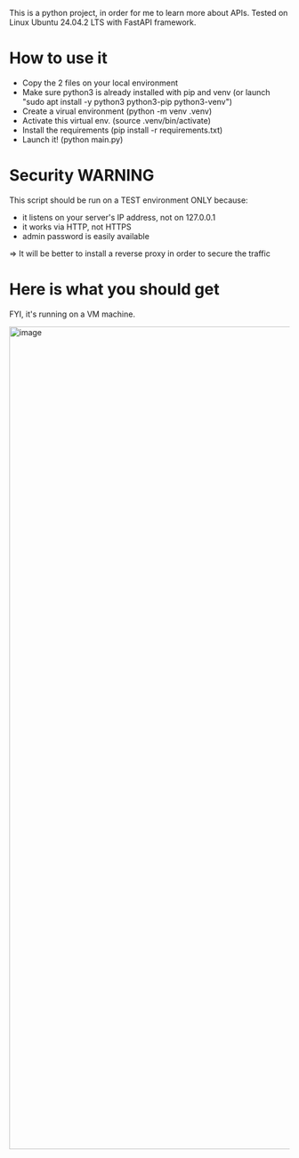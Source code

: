This is a python project, in order for me to learn more about APIs.
Tested on Linux Ubuntu 24.04.2 LTS with FastAPI framework.

# How to use it

- Copy the 2 files on your local environment
- Make sure python3 is already installed with pip and venv (or launch "sudo apt install -y python3 python3-pip python3-venv")
- Create a virual environment (python -m venv .venv)
- Activate this virtual env. (source .venv/bin/activate)
- Install the requirements (pip install -r requirements.txt)
- Launch it! (python main.py)

# Security WARNING

This script should be run on a TEST environment ONLY because:
- it listens on your server's IP address, not on 127.0.0.1
- it works via HTTP, not HTTPS
- admin password is easily available

 => It will be better to install a reverse proxy in order to secure the traffic

# Here is what you should get

FYI, it's running on a VM machine.

<img width="1796" height="1480" alt="image" src="https://github.com/user-attachments/assets/b4fde27c-2b8e-4e24-8711-0b2f9e271e7d" />

